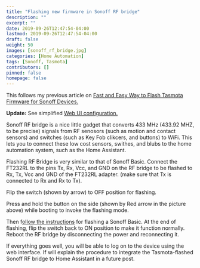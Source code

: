 ```yaml
---
title: "Flashing new firmware in Sonoff RF bridge"
description: ""
excerpt: ""
date: 2019-09-26T12:47:54-04:00
lastmod: 2019-09-26T12:47:54-04:00
draft: false
weight: 50
images: [sonoff_rf_bridge.jpg]
categories: [Home Automation]
tags: [Sonoff, Tasmota]
contributors: []
pinned: false
homepage: false
---
```

This follows my previous article on [Fast and Easy Way to Flash Tasmota Firmware for Sonoff Devices.](http://venkat.ca/fast-and-easy-way-to-flash-tasmota-firmware-for-sonoff-devices/) 

**Update:** See simplified [Web UI configuration.](http://venkat.ca/update-flashing-tasmota-firmware-gets-easier/) 

Sonoff RF bridge is a nice little gadget that converts 433 MHz (433.92 MHZ, to be precise) signals from RF senosors (such as motion and contact sensors) and switches (such as Key Fob clikcers, and buttons) to WiFi. This lets you to connect these low cost sensors, swithes, and blubs to the home automation system, such as the Home Assistant. 

Flashing RF Bridge is very similar to that of Sonoff Basic. Connect the FT232RL to the pins Tx, Rx, Vcc, and GND on the RF bridge to be flashed to Rx, Tx, Vcc and GND of the FT232RL adapter. (make sure that Tx is connected to Rx and Rx to Tx). 

Flip the switch (shown by arrow) to OFF position for flashing. 

Press and hold the button on the side (shown by Red arrow in the picture above) while booting to invoke the flashing mode. 

Then f[ollow the instructions](http://venkat.ca/fast-and-easy-way-to-flash-tasmota-firmware-for-sonoff-devices/) for flashing a Sonoff Basic. At the end of flashing, flip the switch back to ON position to make it function normally. Reboot the RF bridge by disconnecting the power and reconnecting it. 

If everything goes well, you will be able to log on to the device using the web interface. If will explain the procedure to integrate the Tasmota-flashed Sonoff RF bridge to Home Assistant in a future post.